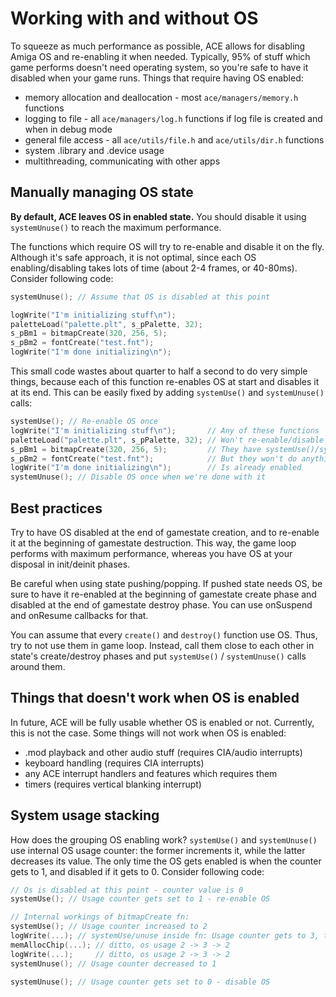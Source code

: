 # Working with and without OS

To squeeze as much performance as possible, ACE allows for disabling Amiga OS and re-enabling it when needed.
Typically, 95% of stuff which game performs doesn't need operating system, so you're safe to have it disabled when your game runs.
Things that require having OS enabled:

- memory allocation and deallocation - most `ace/managers/memory.h` functions
- logging to file - all `ace/managers/log.h` functions if log file is created and when in debug mode
- general file access - all `ace/utils/file.h` and `ace/utils/dir.h` functions
- system .library and .device usage
- multithreading, communicating with other apps

## Manually managing OS state

**By default, ACE leaves OS in enabled state.**
You should disable it using `systemUnuse()` to reach the maximum performance.

The functions which require OS will try to re-enable and disable it on the fly.
Although it's safe approach, it is not optimal, since each OS enabling/disabling takes lots of time (about 2-4 frames, or 40-80ms).
Consider following code:

```c
systemUnuse(); // Assume that OS is disabled at this point

logWrite("I'm initializing stuff\n");
paletteLoad("palette.plt", s_pPalette, 32);
s_pBm1 = bitmapCreate(320, 256, 5);
s_pBm2 = fontCreate("test.fnt");
logWrite("I'm done initializing\n");
```

This small code wastes about quarter to half a second to do very simple things, because each of this function re-enables OS at start and disables it at its end.
This can be easily fixed by adding `systemUse()` and `systemUnuse()` calls:

```c
systemUse(); // Re-enable OS once
logWrite("I'm initializing stuff\n");       // Any of these functions
paletteLoad("palette.plt", s_pPalette, 32); // Won't re-enable/disable OS
s_pBm1 = bitmapCreate(320, 256, 5);         // They have systemUse()/systemUnuse calls
s_pBm2 = fontCreate("test.fnt");            // But they won't do anything since OS
logWrite("I'm done initializing\n");        // Is already enabled
systemUnuse(); // Disable OS once when we're done with it
```

## Best practices

Try to have OS disabled at the end of gamestate creation, and to re-enable it at the beginning of gamestate destruction.
This way, the game loop performs with maximum performance, whereas you have OS at your disposal in init/deinit phases.

Be careful when using state pushing/popping.
If pushed state needs OS, be sure to have it re-enabled at the beginning of gamestate create phase and disabled at the end of gamestate destroy phase.
You can use onSuspend and onResume callbacks for that.

You can assume that every `create()` and `destroy()` function use OS.
Thus, try to not use them in game loop.
Instead, call them close to each other in state's create/destroy phases and put `systemUse()` / `systemUnuse()` calls around them.

## Things that doesn't work when OS is enabled

In future, ACE will be fully usable whether OS is enabled or not.
Currently, this is not the case. Some things will not work when OS is enabled:

- .mod playback and other audio stuff (requires CIA/audio interrupts)
- keyboard handling (requires CIA interrupts)
- any ACE interrupt handlers and features which requires them
- timers (requires vertical blanking interrupt)

## System usage stacking

How does the grouping OS enabling work?
`systemUse()` and `systemUnuse()` use internal OS usage counter: the former increments it, while the latter decreases its value.
The only time the OS gets enabled is when the counter gets to 1, and disabled if it gets to 0.
Consider following code:

```c
// Os is disabled at this point - counter value is 0
systemUse(); // Usage counter gets set to 1 - re-enable OS

// Internal workings of bitmapCreate fn:
systemUse(); // Usage counter increased to 2
logWrite(...); // systemUse/unuse inside fn: Usage counter gets to 3, then to 2
memAllocChip(...); // ditto, os usage 2 -> 3 -> 2
logWrite(...);     // ditto, os usage 2 -> 3 -> 2
systemUnuse(); // Usage counter decreased to 1

systemUnuse(); // Usage counter gets set to 0 - disable OS
```
